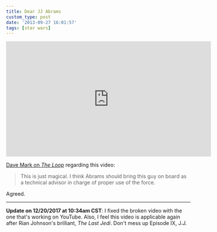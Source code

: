 ```yaml
---
title: Dear JJ Abrams
custom_type: post
date: '2013-09-27 16:01:57'
tags: [star wars]
---
```

<div class="iframe-container">
  <iframe width="560" height="315" src="https://www.youtube-nocookie.com/embed/U5bi-k2bd38?rel=0" frameborder="0" gesture="media" allow="encrypted-media" allowfullscreen></iframe>
</div>

[Dave Mark on *The Loop*](http://www.loopinsight.com/2013/09/27/dear-j-j-abrams-heres-how-to-make-star-wars-great-again/) regarding this video:

> This is just magical. I think Abrams should bring this guy on board as a technical advisor in charge of proper use of the force.

Agreed.

---

**Update on 12/20/2017 at 10:34am CST**: I fixed the broken video with the one that's working on YouTube. Also, I feel this video is applicable again after Rian Johnson's brilliant, *The Last Jedi*. Don't mess up Episode IX, J.J.


